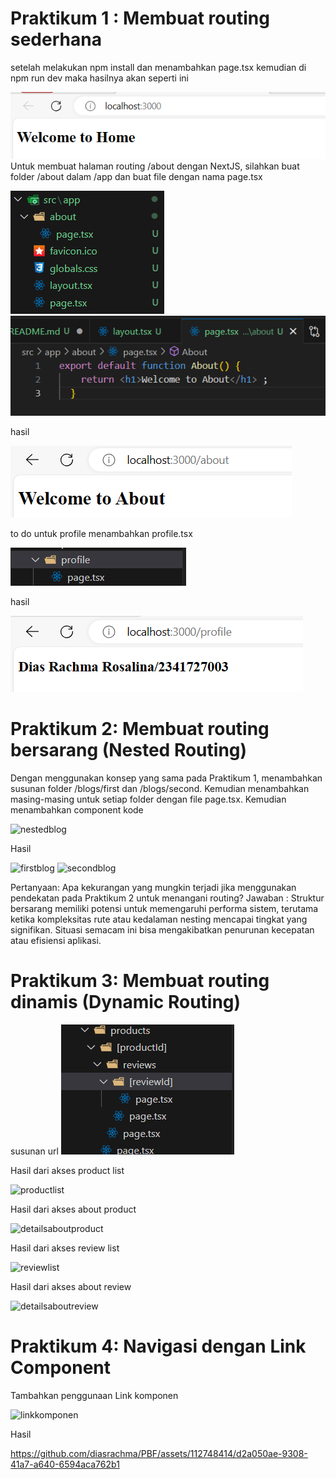 # Praktikum 1 : Membuat routing sederhana
setelah melakukan npm install dan menambahkan page.tsx kemudian di npm run dev maka hasilnya akan seperti ini

![test](/routing-demo-main/1.Welcomehome.png)
Untuk membuat halaman routing /about dengan NextJS, silahkan buat folder /about dalam /app dan buat file dengan nama page.tsx

![test](/routing-demo-main/2.png)
![test](/routing-demo-main/3.png)

hasil

![test](/routing-demo-main/welcometoabout.png)

to do untuk profile menambahkan profile.tsx

![test](/routing-demo-main/tambahprofile.png)

hasil 

![test](/routing-demo-main/tambahpageprofile.png)

# Praktikum 2: Membuat routing bersarang (Nested Routing)
Dengan menggunakan konsep yang sama pada Praktikum 1, menambahkan susunan folder /blogs/first dan /blogs/second. Kemudian menambahkan masing-masing untuk setiap folder dengan file page.tsx. Kemudian menambahkan component kode

![nestedblog](https://github.com/diasrachma/PBF/assets/112748414/bbb50fea-3d3e-4add-95fa-504b722b7d92)

Hasil

![firstblog](https://github.com/diasrachma/PBF/assets/112748414/d40a4f8f-cdcd-45b3-8c8b-ad2aaa1c8fd2)
![secondblog](https://github.com/diasrachma/PBF/assets/112748414/50d79201-3a8c-446e-a741-ca693bbffedd)

Pertanyaan: 
Apa kekurangan yang mungkin terjadi jika menggunakan pendekatan pada Praktikum 2 untuk menangani routing?
Jawaban :
Struktur bersarang memiliki potensi untuk memengaruhi performa sistem, terutama ketika kompleksitas rute atau kedalaman nesting mencapai tingkat yang signifikan. Situasi semacam ini bisa mengakibatkan penurunan kecepatan atau efisiensi aplikasi.

# Praktikum 3: Membuat routing dinamis (Dynamic Routing)
susunan url
![test](/routing-demo-main/apa.png)

Hasil dari akses product list

![productlist](https://github.com/diasrachma/PBF/assets/112748414/06181130-b850-42f6-9499-7dd5ad49d96f)

Hasil dari akses about product

![detailsaboutproduct](https://github.com/diasrachma/PBF/assets/112748414/c6e43574-59c5-40b9-ba42-2545c37b7253)

Hasil dari akses review list

![reviewlist](https://github.com/diasrachma/PBF/assets/112748414/2bf967d0-aeb8-4a98-91f2-608cde325cef)

Hasil dari akses about review

![detailsaboutreview](https://github.com/diasrachma/PBF/assets/112748414/c123f255-1838-4902-a391-a8b6fd776663)

# Praktikum 4: Navigasi dengan Link Component
Tambahkan penggunaan Link komponen

![linkkomponen](https://github.com/diasrachma/PBF/assets/112748414/36873bfb-6691-4594-994b-1cbc47f4bd9d)

Hasil

https://github.com/diasrachma/PBF/assets/112748414/d2a050ae-9308-41a7-a640-6594aca762b1



